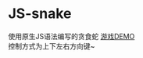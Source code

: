 # JS-snake
使用原生JS语法编写的贪食蛇
[游戏DEMO](https://potatoma.github.io/JS-snake/snake.html)   
控制方式为上下左右方向键~
